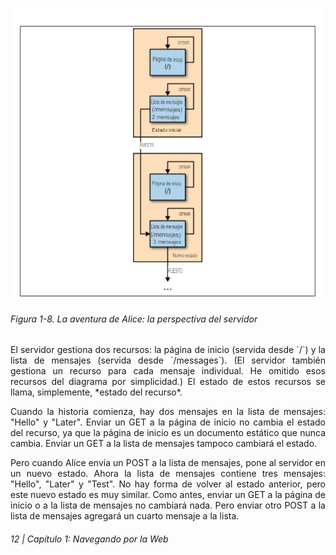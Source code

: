 ![figura 1-8](perspective.png)
###### Figura 1-8. La aventura de Alice: la perspectiva del servidor

<div style="text-align: justify">
El servidor gestiona dos recursos: la página de inicio (servida desde `/`) y la lista de mensajes (servida desde `/messages`). (El servidor también gestiona un recurso para cada mensaje individual. He omitido esos recursos del diagrama por simplicidad.) El estado de estos recursos se llama, simplemente, *estado del recurso*.

Cuando la historia comienza, hay dos mensajes en la lista de mensajes: "Hello" y "Later". Enviar un GET a la página de inicio no cambia el estado del recurso, ya que la página de inicio es un documento estático que nunca cambia. Enviar un GET a la lista de mensajes tampoco cambiará el estado.

Pero cuando Alice envía un POST a la lista de mensajes, pone al servidor en un nuevo estado. Ahora la lista de mensajes contiene tres mensajes: "Hello", "Later" y "Test". No hay forma de volver al estado anterior, pero este nuevo estado es muy similar. Como antes, enviar un GET a la página de inicio o a la lista de mensajes no cambiará nada. Pero enviar otro POST a la lista de mensajes agregará un cuarto mensaje a la lista.


###### 12 | Capítulo 1: Navegando por la Web



</div>